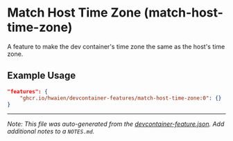 # Match Host Time Zone (match-host-time-zone)

A feature to make the dev container's time zone the same as the host's time zone.

## Example Usage

```json
"features": {
    "ghcr.io/hwaien/devcontainer-features/match-host-time-zone:0": {}
}
```

---

_Note: This file was auto-generated from the [devcontainer-feature.json](https://github.com/hwaien/devcontainer-features/blob/main/src/match-host-time-zone/devcontainer-feature.json). Add additional notes to a `NOTES.md`._
